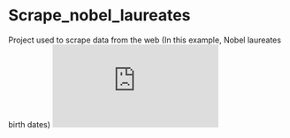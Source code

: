# Scrape_nobel_laureates
Project used to scrape data from the web (In this example, Nobel laureates birth dates)
![Laureates](https://github.com/cuervo88/Scrape_nobel_laureates/blob/main/Laureatefile.html)
